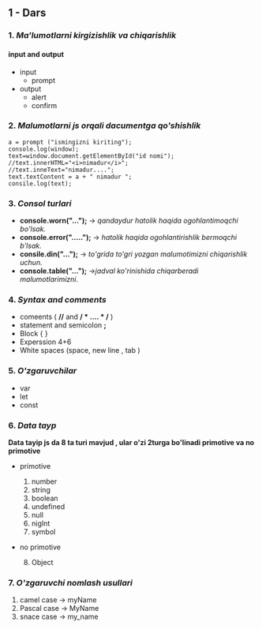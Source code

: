 ## 1 - Dars

### 1. *Ma'lumotlarni kirgizishlik va chiqarishlik* 

####  **input  and  output**

- input
  - prompt
- output
  - alert
  - confirm

### 2. *Malumotlarni js orqali dacumentga qo'shishlik*  
```
a = prompt ("ismingizni kiriting");
console.log(window);
text=window.document.getElementById("id nomi");
//text.innerHTML="<i>nimadur</i>";
//text.inneText="nimadur....";
text.textContent = a + " nimadur ";
consile.log(text);

```  
### 3. *Consol turlari*
- **console.worn("...");** -> *qandaydur hatolik haqida ogohlantimoqchi bo'lsak.* 
- **console.error(".....");**  -> *hatolik haqida ogohlantirishlik bermoqchi b'lsak.* 
- **consile.din("...");** -> *to'grida to'gri yozgan malumotimizni chiqarishlik uchun.*
- **console.table("...");** ->*jadval ko'rinishida chiqarberadi malumotlarimizni.*

### 4. *Syntax and comments*
- comeents ( **//** and  **/ * .... * /** )
- statement and semicolon **;**
- Block { }
- Experssion 4+6 
- White spaces (space, new line , tab )

### 5. *O'zgaruvchilar*
- var
- let
- const

### 6. *Data tayp*
**Data tayip js da 8 ta turi mavjud , ular o'zi 2turga bo'linadi primotive va no primotive**

- primotive
  1. number
  2. string
  3. boolean
  4. undefined
  5. null
  6. nigInt
  7. symbol
- no primotive
   
    8. Object
### 7. *O'zgaruvchi nomlash usullari* 
1. camel case -> myName
2. Pascal case -> MyName
3. snace case -> my_name


 
